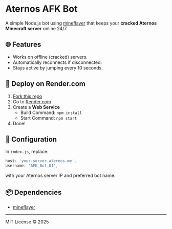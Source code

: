# Aternos AFK Bot

A simple Node.js bot using [mineflayer](https://github.com/PrismarineJS/mineflayer) that keeps your **cracked Aternos Minecraft server** online 24/7.

## 🌐 Features
- Works on offline (cracked) servers.
- Automatically reconnects if disconnected.
- Stays active by jumping every 10 seconds.

## 🚀 Deploy on Render.com

1. [Fork this repo](https://github.com/your-username/aternos-afk-bot)
2. Go to [Render.com](https://render.com/)
3. Create a **Web Service**
   - Build Command: `npm install`
   - Start Command: `npm start`
4. Done!

## 🔧 Configuration

In `index.js`, replace:

```js
host: 'your-server.aternos.me',
username: 'AFK_Bot_01',
```

with your Aternos server IP and preferred bot name.

## 📦 Dependencies

- [mineflayer](https://www.npmjs.com/package/mineflayer)

---

MIT License © 2025
